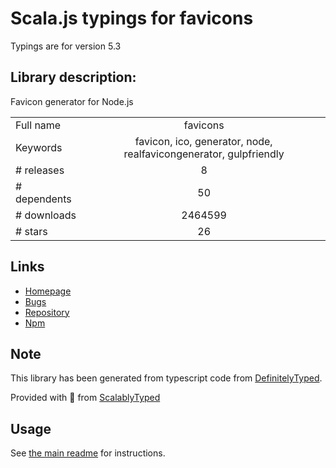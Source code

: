 
# Scala.js typings for favicons

Typings are for version 5.3

## Library description:
Favicon generator for Node.js

|                    |                 |
| ------------------ | :-------------: |
| Full name          | favicons |
| Keywords           | favicon, ico, generator, node, realfavicongenerator, gulpfriendly |
| # releases         | 8 |
| # dependents       | 50 |
| # downloads        | 2464599 |
| # stars            | 26 |

## Links
- [Homepage](https://github.com/itgalaxy/favicons)
- [Bugs](https://github.com/itgalaxy/favicons/issues)
- [Repository](https://github.com/itgalaxy/favicons)
- [Npm](https://www.npmjs.com/package/favicons)
    


## Note
This library has been generated from typescript code from [DefinitelyTyped](https://definitelytyped.org).

Provided with :purple_heart: from [ScalablyTyped](https://github.com/oyvindberg/ScalablyTyped)

## Usage
See [the main readme](../../readme.md) for instructions.


